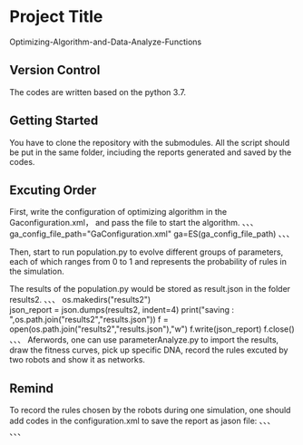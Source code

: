 # Project Title
Optimizing-Algorithm-and-Data-Analyze-Functions

## Version Control
The codes are written based on the python 3.7.

## Getting Started
You have to clone the repository with the submodules.
All the script should be put in the same folder, inciuding the reports generated and saved by the codes.

## Excuting Order
First, write the configuration of optimizing algorithm in the Gaconfiguration.xml， and pass the file to start the algorithm.
、、、
ga_config_file_path="GaConfiguration.xml"
ga=ES(ga_config_file_path)
、、、

Then, start to run population.py to evolve different groups of parameters, each of which ranges from 0 to 1 and represents the probability of rules in the simulation.

The results of the population.py would be stored as result.json in the folder results2.
、、、
os.makedirs("results2")    
json_report = json.dumps(results2, indent=4)
print("saving : ",os.path.join("results2","results.json"))
f = open(os.path.join("results2","results.json"),"w")
f.write(json_report)
f.close()
、、、
Aferwords, one can use parameterAnalyze.py to import the results, draw the fitness curves, pick up specific DNA, record the rules excuted by two robots and show it as networks.

## Remind
To record the rules chosen by the robots during one simulation, one should add codes in the configuration.xml to save the report as jason file:
、、、
<save format="report" period="1"></save> 
<save format="npz" period="1"></save>		
、、、

